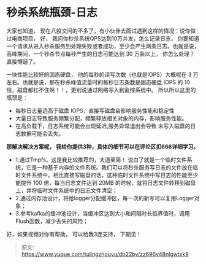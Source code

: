 # 秒杀系统瓶颈-日志

大家也知道， 现在八股文问的不多了，有小伙伴去面试遇到这样的情况：说你做过电商项目， 好，  我问你秒杀系统QPS达到10万并发，怎么记录日志，  你要知道 一个请求从进入秒杀服务到处理失败或者成功，至少会产生两条日志。也就是说，高峰期间，一个秒杀节点每秒产生的日志可能达到 30 万条以上。   你怎么处理？   直接懵逼了。


一块性能比较好的固态硬盘， 他的每秒的读写次数（也就是IOPS）大概呢在 3 万左右。也就是说，那在秒杀峰值流量时的每秒日志条数是固态硬盘 IOPS 的 10 倍，磁盘都扛不住啊！！，更别说通过网络写入到监控系统中。
所以所以这里的瓶颈是：

- 每秒日志量远高于磁盘 IOPS，直接写磁盘会影响服务性能和稳定性
- 大量日志导致服务频繁分配，频繁释放相关对象的内存，影响服务性能。
-  在高负载下，日志系统可能会出现延迟,服务异常退出会导致 未写入磁盘的日志数据可能会丢失。

**那解决解决方案呢， 我给你提供3种，具体的细节可以在评论区扣666详细学习。**

- 1.通过Tmpfs，这是我比较推荐的，大道至简！ 说白了就是一个临时文件系统，它是一种基于内存的文件系统。我们可以将秒杀服务写日志的文件放在临时文件系统中。相比直接写磁盘的话，这种临时文件系统中写日志的性能至少能提升 100 倍，每当日志文件达到 20MB 的时候，就将日志文件转移到磁盘上，并将临时文件系统中的日志文件清空；  
- 2.通过内存池设计，将给logger分配缓冲区，每一次的新写可以复用Logger对象；
- 3.参考kafka的缓冲池设计，当缓冲区达到大小和间隔时长临界值时，调用Flush函数，减少丢失的风险；

好，如果视频对你有帮助， 可以给我3连支持， 下期见！


> 原文: <https://www.yuque.com/tulingzhouyu/db22bv/zz696v48nlgwtxk9>